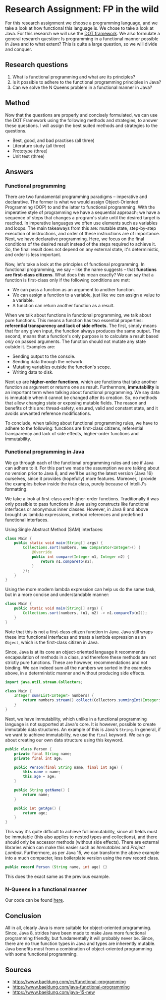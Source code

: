 # Research Assignment: FP in the wild

For this research assignment we choose a programming language, and we take a look at how functional this language is. We
chose to take a look at Java. For this research we will use
the [DOT framework](http://ictresearchmethods.nl/The_DOT_Framework). We also formulate a general research question: Is
programming in a functional manner possible in Java and to what extent? This is quite a large question, so we will
divide and conquer.

## Research questions

1. What is functional programming and what are its principles?
2. Is it possible to adhere to the functional programming principles in Java?
3. Can we solve the N Queens problem in a functional manner in Java?

## Method

Now that the questions are properly and concisely formulated, we can use the DOT Framework using the following methods
and strategies, to answer these questions. I will assign the best suited methods and strategies to the questions.

- Best, good, and bad practises (all three)
- Literature study (all three)
- Prototype (three)
- Unit test (three)

## Answers

### Functional programming

There are two fundamental programming paradigms – imperative and declarative. The former is what we would assign
Object-Oriented Programming (OOP) to and the latter to functional programming. With the imperative style of programming
we have a sequential approach; we have a sequence of steps that changes a program's state until the desired target is
reached. In imperative languages we often use elements such as variables and loops. The main takeaways from this are:
mutable state, step-by-step execution of instructions, and order of these instructions are of importance. Next, we have
declarative programming. Here, we focus on the final conditions of the desired result instead of the steps required to
achieve it. So, the final result does not depend on any external state, it's deterministic, and order is less important.

Now, let's take a look at the principles of functional programming. In functional programming, we say – like the name
suggests – that **functions are first-class citizens**. What does this mean exactly? We can say that a function is
first-class only if the following conditions are met:

- We can pass a function as an argument to another function.
- We can assign a function to a variable, just like we can assign a value to a variable.
- A function can return another function as a result.

When we talk about functions in functional programming, we talk about pure functions. This means a function has two
essential properties: **referential transparency and lack of side effects**. The first, simply means that for any given
input, the function always produces the same output. The second, means that a function's only purpose is to calculate a
result based *only* on passed arguments. The function should not mutate any state outside it. Examples are:

- Sending output to the console.
- Sending data through the network.
- Mutating variables outside the function's scope.
- Writing data to disk.

Next up are **higher-order functions**, which are functions that take another function as argument or returns one as
result. Furthermore, **immutability** is an important term when talking about functional programming. We say data is
immutable when it cannot be changed after its creation. So, no methods that allow changing state or exposing mutable
fields. The reason and benefits of this are: thread-safety, ensured, valid and constant state, and it avoids unwanted
reference modifications.

To conclude, when talking about functional programming rules, we have to adhere to the following: functions are
first-class citizens, referential transparency and lack of side effects, higher-order functions and immutability.

### Functional programming in Java

We go through each of the functional programming rules and see if Java can adhere to it. For this part we made the
assumption we are talking about no version prior to Java 8, and we'll be using the latest version (Java 16) ourselves,
since it provides (hopefully) more features. Moreover, I provide the examples below inside the `Main` class, purely
because of IntelliJ's formatting.

We take a look at first-class and higher-order functions. Traditionally it was only possible to pass functions in Java
using constructs like functional interfaces or anonymous inner classes. However, in Java 8 and above brought us lambda
expressions, method references and predefined functional interfaces.

Using Single Abstract Method (SAM) interfaces:

```java
class Main {
    public static void main(String[] args) {
        Collections.sort(numbers, new Comparator<Integer>() {
            @Override
            public int compare(Integer n1, Integer n2) {
                return n1.compareTo(n2);
            }
        });
    }
}
```

Using the more modern lambda expression can help us do the same task, but in a more concise and understandable manner:

```java
class Main {
    public static void main(String[] args) {
        Collections.sort(numbers, (n1, n2) -> n1.compareTo(n2));
    }
}
```

Note that this is not a first-class citizen function in Java. Java still wraps these into functional interfaces and
treats a lambda expression as an `Object`, which is the first-class citizen in Java.

Since, Java is at its core an object-oriented language it recommends encapsulation of methods in a class, and therefore
these methods are not strictly pure functions. These are however, recommendations and not binding. We can indeed sum all
the numbers we sorted in the examples above, in a deterministic manner and without producing side effects.

```java
import java.util.stream.Collectors;

class Main {
    Integer sum(List<Integer> numbers) {
        return numbers.stream().collect(Collectors.summingInt(Integer::intValue));
    }
}
```

Next, we have immutability, which unlike in a functional programming language is not supported at Java's core. It is
however, possible to create immutable data structures. An example of this is Java's `String`. In general, if we want to
achieve immutability, we use the `final` keyword. We can go about creating our own data structure using this keyword.

```java
public class Person {
    private final String name;
    private final int age;

    public Person(final String name, final int age) {
        this.name = name;
        this.age = age;
    }

    public String getName() {
        return name;
    }

    public int getAge() {
        return age;
    }
}
```

This way it's quite difficult to achieve full immutability, since all fields must be immutable (this also applies to
nested types and collections), and there should only be accessor methods (without side effects). There are external
libraries which can make this easier such as *Immutables* and *Project Lombok*. Furthermore, as per Java 15, we can
transform the above example into a much compacter, less boilerplate version using the new record class.

```java
public record Person (String name, int age) {}
```

This does the exact same as the previous example.

### N-Queens in a functional manner

Our code can be found [here](https://github.com/jellehuibregtse/n-queens).

## Conclusion

All in all, clearly Java is more suitable for object-oriented programming. Since, Java 8, strides have been made to make
Java more functional programming friendly, but fundamentally it will probably never be. Since, there are no true
function types in Java and types are inherently mutable. Java benefits most from a combination of object-oriented
programming with some functional programming.

## Sources

- https://www.baeldung.com/cs/functional-programming
- https://www.baeldung.com/java-functional-programming
- https://www.baeldung.com/java-15-new